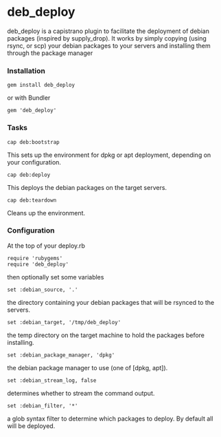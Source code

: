 # deb_deploy

deb_deploy is a capistrano plugin to facilitate the deployment of debian packages (inspired by supply_drop). It works by simply copying (using rsync, or scp) your debian packages to your servers and installing them through the package manager

### Installation

    gem install deb_deploy

or with Bundler

    gem 'deb_deploy'

### Tasks

    cap deb:bootstrap

This sets up the environment for dpkg or apt deployment, depending on your configuration.

    cap deb:deploy

This deploys the debian packages on the target servers.

    cap deb:teardown

Cleans up the environment.

### Configuration

At the top of your deploy.rb

    require 'rubygems'
    require 'deb_deploy'

then optionally set some variables

    set :debian_source, '.'

the directory containing your debian packages that will be rsynced to the servers.

  	set :debian_target, '/tmp/deb_deploy'

the temp directory on the target machine to hold the packages before installing.

 	set :debian_package_manager, 'dpkg'

the debian package manager to use (one of [dpkg, apt]).

  	set :debian_stream_log, false

determines whether to stream the command output.
	
	set :debian_filter, '*'

a glob syntax filter to determine which packages to deploy. By default all will be deployed.